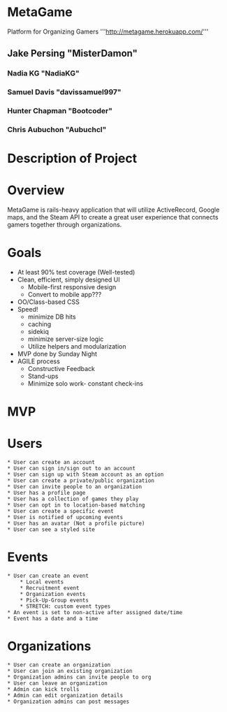 MetaGame
========

Platform for Organizing Gamers
'''http://metagame.herokuapp.com/'''

## Jake Persing 		"MisterDamon"
### Nadia KG 				"NadiaKG"
### Samuel Davis 		"davissamuel997"
### Hunter Chapman 	"Bootcoder"
### Chris Aubuchon 	"Aubuchcl"

Description of Project
======================

Overview
========
MetaGame is rails-heavy application that will utilize ActiveRecord, Google maps, and the Steam API to create a great user experience that connects gamers together through organizations. 

Goals
=====
* At least 90% test coverage (Well-tested)
* Clean, efficient, simply designed UI
	* Mobile-first responsive design
	* Convert to mobile app???
* OO/Class-based CSS
* Speed!
	* minimize DB hits
	* caching
	* sidekiq
	* minimize server-size logic
	* Utilize helpers and modularization
* MVP done by Sunday Night
* AGILE process
	* Constructive Feedback
	* Stand-ups
	* Minimize solo work- constant check-ins




MVP
===

Users
=====
	* User can create an account
	* User can sign in/sign out to an account
	* User can sign up with Steam account as an option
	* User can create a private/public organization
	* User can invite people to an organization
	* User has a profile page
	* User has a collection of games they play
	* User can opt in to location-based matching
	* User can create a specific event
	* User is notified of upcoming events
	* User has an avatar (Not a profile picture)
	* User can see a styled site 

Events
======
	* User can create an event
		* Local events
		* Recruitment event
		* Organization events
		* Pick-Up-Group events
		* STRETCH: custom event types
	* An event is set to non-active after assigned date/time
	* Event has a date and a time

Organizations
=============
	* User can create an organization 
	* User can join an existing organization
	* Organization admins can invite people to org
	* User can leave an organization
	* Admin can kick trolls
	* Admin can edit organization details
	* Organization admins can post messages


